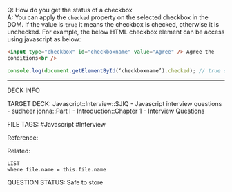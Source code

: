 Q: How do you get the status of a checkbox  
A: You can apply the `checked` property on the selected checkbox in the DOM. If the value is `true` it means the checkbox is checked, otherwise it is unchecked. For example, the below HTML checkbox element can be access using javascript as below:
```html
<input type="checkbox" id="checkboxname" value="Agree" /> Agree the
conditions<br />
```
```javascript
console.log(document.getElementById(‘checkboxname’).checked); // true or false
```
<!--ID: 1693596692344-->

---

DECK INFO

TARGET DECK: Javascript::Interview::SJIQ - Javascript interview questions - sudheer jonna::Part I - Introduction::Chapter 1 - Interview Questions

FILE TAGS: #Javascript #Interview

Reference:

Related:

```dataview
LIST
where file.name = this.file.name
```

QUESTION STATUS: Safe to store